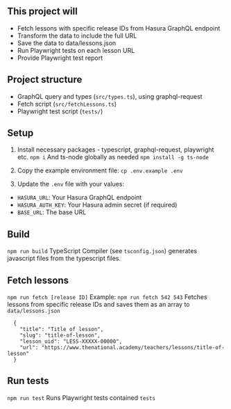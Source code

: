 ## This project will
- Fetch lessons with specific release IDs from Hasura GraphQL endpoint
- Transform the data to include the full URL
- Save the data to data/lessons.json
- Run Playwright tests on each lesson URL
- Provide Playwright test report

## Project structure
- GraphQL query and types (`src/types.ts`), using graphql-request
- Fetch script (`src/fetchLessons.ts`)
- Playwright test script (`tests/`)

## Setup

1. Install necessary packages - typescript, graphql-request, playwright etc.
`npm i`
And ts-node globally as needed
`npm install -g ts-node`

2. Copy the example environment file:
`cp .env.example .env`

3. Update the `.env` file with your values:
- `HASURA_URL`: Your Hasura GraphQL endpoint
- `HASURA_AUTH_KEY`: Your Hasura admin secret (if required)
- `BASE_URL`: The base URL

## Build
`npm run build`
TypeScript Compiler (see `tsconfig.json`) generates javascript files from the typescript files.

## Fetch lessons
`npm run fetch [release ID]`
Example: `npm run fetch 542 543`
Fetches lessons from specific release IDs and saves them as an array to `data/lessons.json`
```
  {
    "title": "Title of lesson",
    "slug": "title-of-lesson",
    "lesson_uid": "LESS-XXXXX-00000",
    "url": "https://www.thenational.academy/teachers/lessons/title-of-lesson"
  }
```

## Run tests
`npm run test`
Runs Playwright tests contained `tests`
